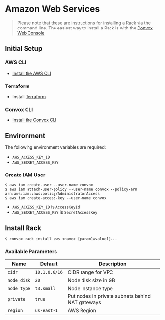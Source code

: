 # Amazon Web Services
> Please note that these are instructions for installing a Rack via the command line. The easiest way to install a Rack is with the [Convox Web Console](https://console.convox.com)
## Initial Setup

### AWS CLI

- [Install the AWS CLI](https://docs.aws.amazon.com/cli/latest/userguide/cli-chap-install.html)

### Terraform

- Install [Terraform](https://learn.hashicorp.com/terraform/getting-started/install.html)

### Convox CLI

- [Install the Convox CLI](../cli.md)

## Environment

The following environment variables are required:

- `AWS_ACCESS_KEY_ID`
- `AWS_SECRET_ACCESS_KEY`

### Create IAM User

    $ aws iam create-user --user-name convox
    $ aws iam attach-user-policy --user-name convox --policy-arn arn:aws:iam::aws:policy/AdministratorAccess
    $ aws iam create-access-key --user-name convox

- `AWS_ACCESS_KEY_ID` is `AccessKeyId`
- `AWS_SECRET_ACCESS_KEY` is `SecretAccessKey`

## Install Rack

    $ convox rack install aws <name> [param1=value1]...

### Available Parameters

| Name        | Default       | Description                                      |
| ----------- | ------------- | ------------------------------------------------ |
| `cidr`      | `10.1.0.0/16` | CIDR range for VPC                               |
| `node_disk` | `20`          | Node disk size in GB                             |
| `node_type` | `t3.small`    | Node instance type                               |
| `private`   | `true`        | Put nodes in private subnets behind NAT gateways |
| `region`    | `us-east-1`   | AWS Region                                       |
